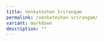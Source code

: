 ```yaml
---
title: Venkateshan Srirangam
permalink: /venkateshan-srirangam/
variant: markdown
description: ""
---
```

